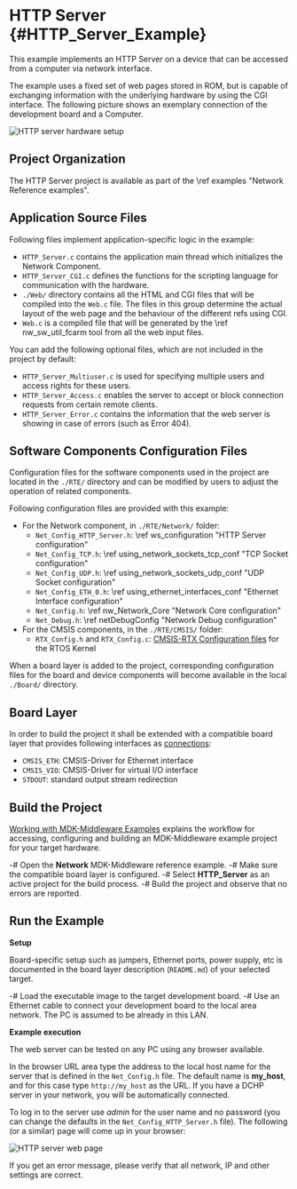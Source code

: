 # HTTP Server {#HTTP_Server_Example}

This example implements an HTTP Server on a device that can be accessed from a computer via network interface.

The example uses a fixed set of web pages stored in ROM, but is capable of exchanging information with the underlying hardware by using the CGI interface. The following picture shows an exemplary connection of the development board and a Computer.

![HTTP server hardware setup](cws_setup.png)

## Project Organization

The HTTP Server project is available as part of the \ref examples "Network Reference examples".

<h2>Application Source Files</h2>

Following files implement application-specific logic in the example:

 - `HTTP_Server.c` contains the application main thread which initializes the Network Component. 
 - `HTTP_Server_CGI.c` defines the functions for the scripting language for communication with the hardware.
 - `./Web/` directory contains all the HTML and CGI files that will be compiled into the `Web.c` file. The files in this group determine the actual layout of the web page and the behaviour of the different refs using CGI.
 - `Web.c` is a compiled file that will be generated by the \ref nw_sw_util_fcarm tool from all the web input files.

You can add the following optional files, which are not included in the project by default:

 - `HTTP_Server_Multiuser.c` is used for specifying multiple users and access rights for these users.
 - `HTTP_Server_Access.c` enables the server to accept or block connection requests from certain remote clients.
 - `HTTP_Server_Error.c` contains the information that the web server is showing in case of errors (such as Error 404).

<h2>Software Components Configuration Files</h2>

Configuration files for the software components used in the project are located in the `./RTE/` directory and can be modified by users to adjust the operation of related components.

Following configuration files are provided with this example:

 - For the Network component, in `./RTE/Network/` folder:
   - `Net_Config_HTTP_Server.h`: \ref ws_configuration "HTTP Server configuration"
   - `Net_Config_TCP.h`: \ref using_network_sockets_tcp_conf "TCP Socket configuration"
   - `Net_Config_UDP.h`: \ref using_network_sockets_udp_conf "UDP Socket configuration"
   - `Net_Config_ETH_0.h`: \ref using_ethernet_interfaces_conf "Ethernet Interface configuration"
   - `Net_Config.h`: \ref nw_Network_Core "Network Core configuration"
   - `Net_Debug.h`: \ref netDebugConfig "Network Debug configuration"
 - For the CMSIS components, in the `./RTE/CMSIS/` folder:
   - `RTX_Config.h` and `RTX_Config.c`: [CMSIS-RTX Configuration files](https://arm-software.github.io/CMSIS-RTX/latest/config_rtx5.html) for the RTOS Kernel

When a board layer is added to the project, corresponding configuration files for the board and device components will become available in the local `./Board/` directory.

<h2>Board Layer</h2>

In order to build the project it shall be extended with a compatible board layer that provides following interfaces as [connections](https://github.com/Open-CMSIS-Pack/cmsis-toolbox/blob/main/docs/ReferenceApplications.md#connections):
 - `CMSIS_ETH`: CMSIS-Driver for Ethernet interface
 - `CMSIS_VIO`: CMSIS-Driver for virtual I/O interface
 - `STDOUT`: standard output stream redirection

## Build the Project

[Working with MDK-Middleware Examples](../General/working_with_examples.html) explains the workflow for accessing, configuring and building an MDK-Middleware example project for your target hardware.

 -# Open the **Network** MDK-Middleware reference example.
 -# Make sure the compatible board layer is configured.
 -# Select **HTTP_Server** as an active project for the build process.
 -# Build the project and observe that no errors are reported.


## Run the Example

**Setup**

Board-specific setup such as jumpers, Ethernet ports, power supply, etc is documented in the board layer description (`README.md`) of your selected target.

 -# Load the executable image to the target development board.
 -# Use an Ethernet cable to connect your development board to the local area network. The PC is assumed to be already in this LAN.

**Example execution**

The web server can be tested on any PC using any browser available.

In the browser URL area type the address to the local host name for the server that is defined in the `Net_Config.h` file. The default name is **my_host**, and for this case type `http://my_host` as the URL. If you have a DCHP server in your network, you will be automatically connected.

To log in to the server use *admin* for the user name and no password (you can change the defaults in the `Net_Config_HTTP_Server.h` file). The following (or a similar) page will come up in your browser:

![HTTP server web page](cws_frontpage.png)

If you get an error message, please verify that all network, IP and other settings are correct.
